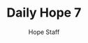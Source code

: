 ---
image: /assets/img/daily-hope-default-artwork.png
title: Daily Hope 7
number: 7
categories:
  - Daily Hope
author: Hope Staff
notes: Daily Hope 7
embed: >-
  <iframe style="border-radius:12px" src="https://open.spotify.com/embed/episode/5yiUMLO3c4pl5uvO1gypll?utm_source=generator" width="100%" height="152" frameBorder="0" allowfullscreen="" allow="autoplay; clipboard-write; encrypted-media; fullscreen; picture-in-picture" loading="lazy"></iframe>
---